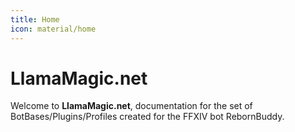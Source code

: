 ```yaml
---
title: Home
icon: material/home
---
```


# LlamaMagic.net

Welcome to **LlamaMagic.net**, documentation for the set of BotBases/Plugins/Profiles created for the FFXIV bot RebornBuddy.

